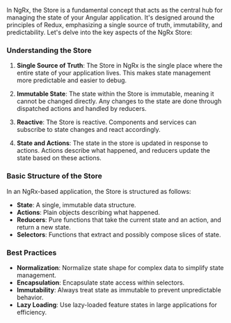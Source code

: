In NgRx, the Store is a fundamental concept that acts as the central hub for managing the state of your Angular application. It's designed around the principles of Redux, emphasizing a single source of truth, immutability, and predictability. Let's delve into the key aspects of the NgRx Store:

### Understanding the Store

1. **Single Source of Truth**: The Store in NgRx is the single place where the entire state of your application lives. This makes state management more predictable and easier to debug.

2. **Immutable State**: The state within the Store is immutable, meaning it cannot be changed directly. Any changes to the state are done through dispatched actions and handled by reducers.

3. **Reactive**: The Store is reactive. Components and services can subscribe to state changes and react accordingly.

4. **State and Actions**: The state in the store is updated in response to actions. Actions describe what happened, and reducers update the state based on these actions.

### Basic Structure of the Store

In an NgRx-based application, the Store is structured as follows:

- **State**: A single, immutable data structure.
- **Actions**: Plain objects describing what happened.
- **Reducers**: Pure functions that take the current state and an action, and return a new state.
- **Selectors**: Functions that extract and possibly compose slices of state.

### Best Practices

- **Normalization**: Normalize state shape for complex data to simplify state management.
- **Encapsulation**: Encapsulate state access within selectors.
- **Immutability**: Always treat state as immutable to prevent unpredictable behavior.
- **Lazy Loading**: Use lazy-loaded feature states in large applications for efficiency.